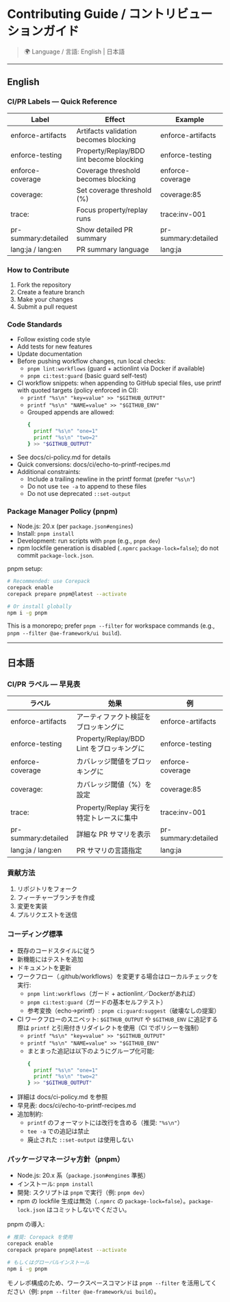 # Contributing Guide / コントリビューションガイド

> 🌍 Language / 言語: English | 日本語

---

## English

### CI/PR Labels — Quick Reference
| Label | Effect | Example |
|---|---|---|
| enforce-artifacts | Artifacts validation becomes blocking | enforce-artifacts |
| enforce-testing | Property/Replay/BDD lint become blocking | enforce-testing |
| enforce-coverage | Coverage threshold becomes blocking | enforce-coverage |
| coverage:<pct> | Set coverage threshold (%) | coverage:85 |
| trace:<id> | Focus property/replay runs | trace:inv-001 |
| pr-summary:detailed | Show detailed PR summary | pr-summary:detailed |
| lang:ja / lang:en | PR summary language | lang:ja |

### How to Contribute
1. Fork the repository
2. Create a feature branch
3. Make your changes
4. Submit a pull request

### Code Standards
- Follow existing code style
- Add tests for new features
- Update documentation
 - Before pushing workflow changes, run local checks:
   - `pnpm lint:workflows` (guard + actionlint via Docker if available)
   - `pnpm ci:test:guard` (basic guard self-test)
- CI workflow snippets: when appending to GitHub special files, use printf with quoted targets (policy enforced in CI):
  - `printf "%s\n" "key=value" >> "$GITHUB_OUTPUT"`
  - `printf "%s\n" "NAME=value" >> "$GITHUB_ENV"`
  - Grouped appends are allowed:
     ```bash
     {
       printf "%s\n" "one=1"
       printf "%s\n" "two=2"
     } >> "$GITHUB_OUTPUT"
     ```
 - See docs/ci-policy.md for details
  - Quick conversions: docs/ci/echo-to-printf-recipes.md
 - Additional constraints:
   - Include a trailing newline in the printf format (prefer `"%s\n"`)
   - Do not use `tee -a` to append to these files
   - Do not use deprecated `::set-output`

### Package Manager Policy (pnpm)
- Node.js: 20.x (per `package.json#engines`)
- Install: `pnpm install`
- Development: run scripts with `pnpm` (e.g., `pnpm dev`)
- npm lockfile generation is disabled (`.npmrc` `package-lock=false`); do not commit `package-lock.json`.

pnpm setup:
```bash
# Recommended: use Corepack
corepack enable
corepack prepare pnpm@latest --activate

# Or install globally
npm i -g pnpm
```

This is a monorepo; prefer `pnpm --filter` for workspace commands (e.g., `pnpm --filter @ae-framework/ui build`).

---

## 日本語

### CI/PR ラベル — 早見表
| ラベル | 効果 | 例 |
|---|---|---|
| enforce-artifacts | アーティファクト検証をブロッキングに | enforce-artifacts |
| enforce-testing | Property/Replay/BDD Lint をブロッキングに | enforce-testing |
| enforce-coverage | カバレッジ閾値をブロッキングに | enforce-coverage |
| coverage:<pct> | カバレッジ閾値（%）を設定 | coverage:85 |
| trace:<id> | Property/Replay 実行を特定トレースに集中 | trace:inv-001 |
| pr-summary:detailed | 詳細な PR サマリを表示 | pr-summary:detailed |
| lang:ja / lang:en | PR サマリの言語指定 | lang:ja |

### 貢献方法
1. リポジトリをフォーク
2. フィーチャーブランチを作成
3. 変更を実装
4. プルリクエストを送信

### コーディング標準
- 既存のコードスタイルに従う
- 新機能にはテストを追加
- ドキュメントを更新
 - ワークフロー（.github/workflows）を変更する場合はローカルチェックを実行:
   - `pnpm lint:workflows`（ガード + actionlint／Dockerがあれば）
   - `pnpm ci:test:guard`（ガードの基本セルフテスト）
   - 参考変換（echo→printf）: `pnpm ci:guard:suggest`（破壊なしの提案）
- CI ワークフローのスニペット: `$GITHUB_OUTPUT` や `$GITHUB_ENV` に追記する際は `printf` と引用付きリダイレクトを使用（CI でポリシーを強制）
  - `printf "%s\n" "key=value" >> "$GITHUB_OUTPUT"`
  - `printf "%s\n" "NAME=value" >> "$GITHUB_ENV"`
  - まとまった追記は以下のようにグループ化可能:
     ```bash
     {
       printf "%s\n" "one=1"
       printf "%s\n" "two=2"
     } >> "$GITHUB_OUTPUT"
     ```
 - 詳細は docs/ci-policy.md を参照
  - 早見表: docs/ci/echo-to-printf-recipes.md
 - 追加制約:
   - `printf` のフォーマットには改行を含める（推奨: `"%s\n"`）
   - `tee -a` での追記は禁止
   - 廃止された `::set-output` は使用しない

### パッケージマネージャ方針（pnpm）
- Node.js: 20.x 系（`package.json#engines` 準拠）
- インストール: `pnpm install`
- 開発: スクリプトは `pnpm` で実行（例: `pnpm dev`）
- npm の lockfile 生成は無効（`.npmrc` の `package-lock=false`）。`package-lock.json` はコミットしないでください。

pnpm の導入:
```bash
# 推奨: Corepack を使用
corepack enable
corepack prepare pnpm@latest --activate

# もしくはグローバルインストール
npm i -g pnpm
```

モノレポ構成のため、ワークスペースコマンドは `pnpm --filter` を活用してください（例: `pnpm --filter @ae-framework/ui build`）。
